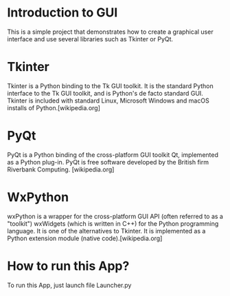 # Introduction to GUI

This is a simple project that demonstrates how to create a graphical user interface and use several libraries such as Tkinter or PyQt.

# Tkinter
Tkinter is a Python binding to the Tk GUI toolkit. It is the standard Python interface to the Tk GUI toolkit, and is Python's de facto standard GUI. Tkinter is included with standard Linux, Microsoft Windows and macOS installs of Python.[wikipedia.org]
# PyQt
PyQt is a Python binding of the cross-platform GUI toolkit Qt, implemented as a Python plug-in. PyQt is free software developed by the British firm Riverbank Computing. [wikipedia.org]
# WxPython
wxPython is a wrapper for the cross-platform GUI API (often referred to as a "toolkit") wxWidgets (which is written in C++) for the Python programming language. It is one of the alternatives to Tkinter. It is implemented as a Python extension module (native code).[wikipedia.org]

# How to run this App?
To run this App, just launch file Launcher.py

